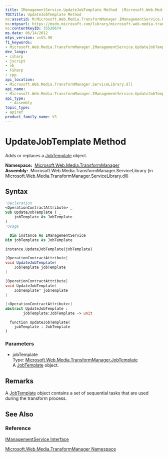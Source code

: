 ```yaml
---
title: IManagementService.UpdateJobTemplate Method  (Microsoft.Web.Media.TransformManager)
TOCTitle: UpdateJobTemplate Method
ms:assetid: M:Microsoft.Web.Media.TransformManager.IManagementService.UpdateJobTemplate(Microsoft.Web.Media.TransformManager.JobTemplate)
ms:mtpsurl: https://msdn.microsoft.com/library/microsoft.web.media.transformmanager.imanagementservice.updatejobtemplate(v=VS.90)
ms:contentKeyID: 35520674
ms.date: 06/14/2012
mtps_version: v=VS.90
f1_keywords:
- Microsoft.Web.Media.TransformManager.IManagementService.UpdateJobTemplate
dev_langs:
- csharp
- jscript
- vb
- FSharp
- cpp
api_location:
- Microsoft.Web.Media.TransformManager.ServiceLibrary.dll
api_name:
- Microsoft.Web.Media.TransformManager.IManagementService.UpdateJobTemplate
api_type:
  - Assembly
topic_type:
- apiref
product_family_name: VS
---
```


# UpdateJobTemplate Method

Adds or replaces a [JobTemplate](jobtemplate-class-microsoft-web-media-transformmanager.md) object.

**Namespace:**  [Microsoft.Web.Media.TransformManager](microsoft-web-media-transformmanager-namespace.md)  
**Assembly:**  Microsoft.Web.Media.TransformManager.ServiceLibrary (in Microsoft.Web.Media.TransformManager.ServiceLibrary.dll)

## Syntax

```vb
'Declaration
<OperationContractAttribute> _
Sub UpdateJobTemplate ( _
    jobTemplate As JobTemplate _
)
'Usage

  Dim instance As IManagementService
Dim jobTemplate As JobTemplate

instance.UpdateJobTemplate(jobTemplate)
```

```csharp
[OperationContractAttribute]
void UpdateJobTemplate(
    JobTemplate jobTemplate
)
```

```cpp
[OperationContractAttribute]
void UpdateJobTemplate(
    JobTemplate^ jobTemplate
)
```

``` fsharp
[<OperationContractAttribute>]
abstract UpdateJobTemplate : 
        jobTemplate:JobTemplate -> unit 
```

```jscript
  function UpdateJobTemplate(
    jobTemplate : JobTemplate
)
```

### Parameters

  - jobTemplate  
    Type: [Microsoft.Web.Media.TransformManager.JobTemplate](jobtemplate-class-microsoft-web-media-transformmanager.md)  
    A [JobTemplate](jobtemplate-class-microsoft-web-media-transformmanager.md) object.  

## Remarks

A [JobTemplate](jobtemplate-class-microsoft-web-media-transformmanager.md) object contains a set of sequential tasks that are used during the transform process.

## See Also

### Reference

[IManagementService Interface](imanagementservice-interface-microsoft-web-media-transformmanager.md)

[Microsoft.Web.Media.TransformManager Namespace](microsoft-web-media-transformmanager-namespace.md)

